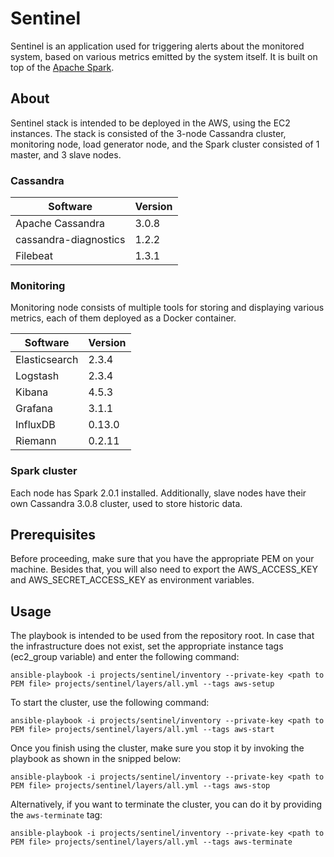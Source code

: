 # Sentinel

Sentinel is an application used for triggering alerts about the monitored system, based on various
metrics emitted by the system itself. It is built on top of the [Apache Spark][www-spark].

## About
Sentinel stack is intended to be deployed in the AWS, using the EC2 instances. The stack is
consisted of the 3-node Cassandra cluster, monitoring node, load generator node, and the Spark
cluster consisted of 1 master, and 3 slave nodes.

### Cassandra

| Software              | Version |
|-----------------------|---------|
| Apache Cassandra      | 3.0.8   |
| cassandra-diagnostics | 1.2.2   |
| Filebeat              | 1.3.1   |

### Monitoring
Monitoring node consists of multiple tools for storing and displaying various metrics, each of them
deployed as a Docker container.

| Software      | Version |
|---------------|---------|
| Elasticsearch | 2.3.4   |
| Logstash      | 2.3.4   |
| Kibana        | 4.5.3   |
| Grafana       | 3.1.1   |
| InfluxDB      | 0.13.0  |
| Riemann       | 0.2.11  |

### Spark cluster
Each node has Spark 2.0.1 installed. Additionally, slave nodes have their own Cassandra 3.0.8
cluster, used to store historic data.

## Prerequisites
Before proceeding, make sure that you have the appropriate PEM on your machine. Besides that, you
will also need to export the AWS_ACCESS_KEY and AWS_SECRET_ACCESS_KEY as environment variables.

## Usage
The playbook is intended to be used from the repository root. In case that the infrastructure does
not exist, set the appropriate instance tags (ec2_group variable) and enter the following command:

```
ansible-playbook -i projects/sentinel/inventory --private-key <path to PEM file> projects/sentinel/layers/all.yml --tags aws-setup
```

To start the cluster, use the following command:

```
ansible-playbook -i projects/sentinel/inventory --private-key <path to PEM file> projects/sentinel/layers/all.yml --tags aws-start
```

Once you finish using the cluster, make sure you stop it by invoking the playbook as shown in the
snipped below:

```
ansible-playbook -i projects/sentinel/inventory --private-key <path to PEM file> projects/sentinel/layers/all.yml --tags aws-stop
```

Alternatively, if you want to terminate the cluster, you can do it by providing the `aws-terminate`
tag:

```
ansible-playbook -i projects/sentinel/inventory --private-key <path to PEM file> projects/sentinel/layers/all.yml --tags aws-terminate
```

[www-spark]: http://spark.apache.org
